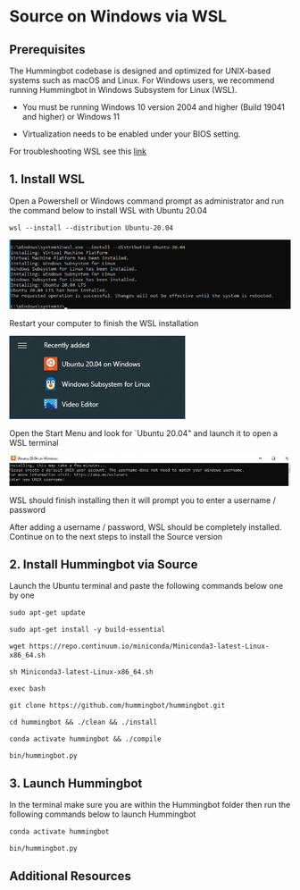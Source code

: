 # Source on Windows via WSL

## Prerequisites

The Hummingbot codebase is designed and optimized for UNIX-based systems such as macOS and Linux. For Windows users, we recommend running Hummingbot in Windows Subsystem for Linux (WSL).

- You must be running Windows 10 version 2004 and higher (Build 19041 and higher) or Windows 11

- Virtualization needs to be enabled under your BIOS setting.

For troubleshooting WSL see this [link](https://learn.microsoft.com/en-us/windows/wsl/troubleshooting#installation-issues)

## 1. Install WSL

Open a Powershell or Windows command prompt as administrator and run the command below to install WSL with Ubuntu 20.04

```
wsl --install --distribution Ubuntu-20.04
```

![WSL Install](../assets/wsl-install.jpg)

Restart your computer to finish the WSL installation

![Ubuntu](../assets/ubuntu.jpg)

Open the Start Menu and look for `Ubuntu 20.04" and launch it to open a WSL terminal

![Username prompt](../assets/wsl-username.jpg)

WSL should finish installing then it will prompt you to enter a username / password

After adding a username / password, WSL should be completely installed. Continue on to the next steps to install the Source version

## 2. Install Hummingbot via Source

Launch the Ubuntu terminal and paste the following commands below one by one

```
sudo apt-get update
```

```
sudo apt-get install -y build-essential
```

```
wget https://repo.continuum.io/miniconda/Miniconda3-latest-Linux-x86_64.sh
```

```
sh Miniconda3-latest-Linux-x86_64.sh
```

```
exec bash
```

```
git clone https://github.com/hummingbot/hummingbot.git
```

```
cd hummingbot && ./clean && ./install
```

```
conda activate hummingbot && ./compile
```

```
bin/hummingbot.py
```

## 3. Launch Hummingbot

In the terminal make sure you are within the Hummingbot folder then run the following commands below to launch Hummingbot

```
conda activate hummingbot
```

```
bin/hummingbot.py
```

## Additional Resources
